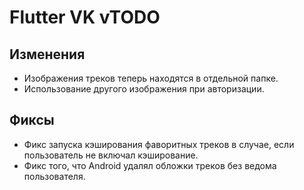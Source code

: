 <!-- markdownlint-disable MD033 -->

# Flutter VK vTODO

## Изменения

- Изображения треков теперь находятся в отдельной папке.
- Использование другого изображения при авторизации.

## Фиксы

- Фикс запуска кэширования фаворитных треков в случае, если пользователь не включал кэширование.
- Фикс того, что Android удалял обложки треков без ведома пользователя.

<!-- Изменения с других Pre-release версий, которые должны быть отображены в non-pre версии: -->

<!-- - ⚡️ Кэширование списка треков и плейлистов. Данный функционал находится под большим сомнением в плане стабильности.
- Эффект прозрачности снизу для блока текста песни.
- Небольшое расстояние по бокам для блока текста песни.
- Фикс авторизации у некоторых пользователей. -->

